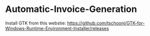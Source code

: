 # Automatic-Invoice-Generation

Install GTK from this webstie: https://github.com/tschoonj/GTK-for-Windows-Runtime-Environment-Installer/releases